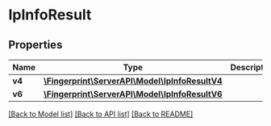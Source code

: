 # IpInfoResult

## Properties
Name | Type | Description | Notes
------------ | ------------- | ------------- | -------------
**v4** | [**\Fingerprint\ServerAPI\Model\IpInfoResultV4**](IpInfoResultV4.md) |  | [optional] 
**v6** | [**\Fingerprint\ServerAPI\Model\IpInfoResultV6**](IpInfoResultV6.md) |  | [optional] 

[[Back to Model list]](../../README.md#documentation-for-models) [[Back to API list]](../../README.md#documentation-for-api-endpoints) [[Back to README]](../../README.md)

